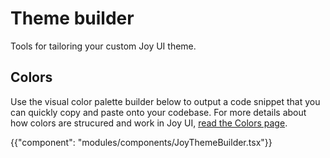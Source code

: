 # Theme builder

<p class="description">Tools for tailoring your custom Joy UI theme.</p>

## Colors

Use the visual color palette builder below to output a code snippet that you can quickly copy and paste onto your codebase.
For more details about how colors are strucured and work in Joy UI, [read the Colors page](/joy-ui/customization/theme-colors/).

{{"component": "modules/components/JoyThemeBuilder.tsx"}}
